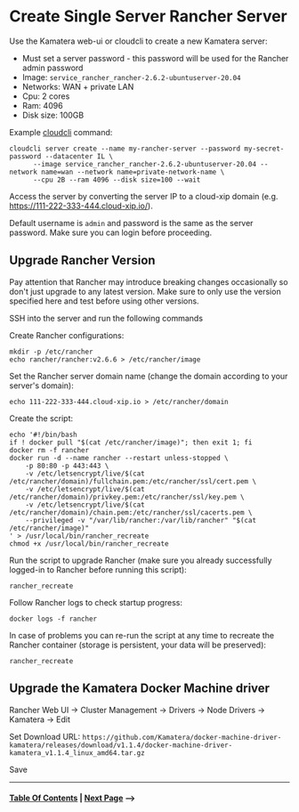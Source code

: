 # Create Single Server Rancher Server

Use the Kamatera web-ui or cloudcli to create a new Kamatera server:

* Must set a server password - this password will be used for the Rancher admin password
* Image: `service_rancher_rancher-2.6.2-ubuntuserver-20.04`
* Networks: WAN + private LAN
* Cpu: 2 cores
* Ram: 4096
* Disk size: 100GB

Example [cloudcli](https://github.com/cloudwm/cloudcli/blob/master/README.md) command:

```
cloudcli server create --name my-rancher-server --password my-secret-password --datacenter IL \
      --image service_rancher_rancher-2.6.2-ubuntuserver-20.04 --network name=wan --network name=private-network-name \
      --cpu 2B --ram 4096 --disk size=100 --wait
```

Access the server by converting the server IP to a cloud-xip domain (e.g. https://111-222-333-444.cloud-xip.io/).

Default username is `admin` and password is the same as the server password. Make sure you can login before
proceeding.

## Upgrade Rancher Version

Pay attention that Rancher may introduce breaking changes occasionally so don't just upgrade to any latest version.
Make sure to only use the version specified here and test before using other versions.

SSH into the server and run the following commands

Create Rancher configurations:

```
mkdir -p /etc/rancher
echo rancher/rancher:v2.6.6 > /etc/rancher/image
```

Set the Rancher server domain name (change the domain according to your server's domain):

```
echo 111-222-333-444.cloud-xip.io > /etc/rancher/domain
```

Create the script:

```
echo '#!/bin/bash
if ! docker pull "$(cat /etc/rancher/image)"; then exit 1; fi
docker rm -f rancher
docker run -d --name rancher --restart unless-stopped \
	-p 80:80 -p 443:443 \
	-v /etc/letsencrypt/live/$(cat /etc/rancher/domain)/fullchain.pem:/etc/rancher/ssl/cert.pem \
	-v /etc/letsencrypt/live/$(cat /etc/rancher/domain)/privkey.pem:/etc/rancher/ssl/key.pem \
	-v /etc/letsencrypt/live/$(cat /etc/rancher/domain)/chain.pem:/etc/rancher/ssl/cacerts.pem \
	--privileged -v "/var/lib/rancher:/var/lib/rancher" "$(cat /etc/rancher/image)"
' > /usr/local/bin/rancher_recreate
chmod +x /usr/local/bin/rancher_recreate
```

Run the script to upgrade Rancher (make sure you already successfully logged-in to Rancher before running this script):

```
rancher_recreate
```

Follow Rancher logs to check startup progress:

```
docker logs -f rancher
```

In case of problems you can re-run the script at any time to recreate the Rancher container
(storage is persistent, your data will be preserved):

```
rancher_recreate
```

## Upgrade the Kamatera Docker Machine driver

Rancher Web UI -> Cluster Management -> Drivers -> Node Drivers -> Kamatera -> Edit

Set Download URL: `https://github.com/Kamatera/docker-machine-driver-kamatera/releases/download/v1.1.4/docker-machine-driver-kamatera_v1.1.4_linux_amd64.tar.gz`

Save

--------------------
#### [Table Of Contents](../README.md) | [Next Page](Create%20Kubernetes%20Cluster.md) ⟶
